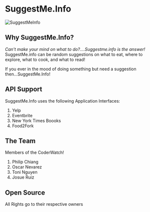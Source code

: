 
SuggestMe.Info
===========

![SuggestMeInfo](https://cloud.githubusercontent.com/assets/7465495/17011388/7e78f8ee-4ec2-11e6-9209-1782eeaa68eb.png)

**Why SuggestMe.Info?**
-----------------------
*Can't make your mind on what to do?....Suggestme.info is the answer!*
SuggestMe.info can be random suggestions on what to eat, where to explore, what to cook, and what to read!

If you ever in the mood of doing something but need a suggestion then...SuggestMe.Info!

**API Support**
----------------------------------
SuggestMe.Info uses the following Application Interfaces:

1. Yelp
2. Eventbrite
3. New York Times Boooks
4. Food2Fork

**The Team**
---------------------------------------
Members of the CoderWatch!

1. Philip Chiang
2. Oscar Nevarez
3. Toni Nguyen
4. Josue Ruiz

**Open Source**
---------------------------------------
All Rights go to their respective owners

